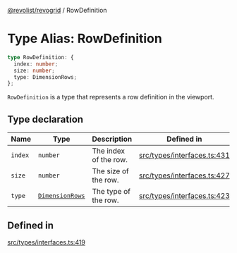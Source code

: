 [@revolist/revogrid](README.md) / RowDefinition

# Type Alias: RowDefinition

```ts
type RowDefinition: {
  index: number;
  size: number;
  type: DimensionRows;
};
```

`RowDefinition` is a type that represents a row definition in the
viewport.

## Type declaration

| Name | Type | Description | Defined in |
| ------ | ------ | ------ | ------ |
| `index` | `number` | The index of the row. | [src/types/interfaces.ts:431](https://github.com/revolist/revogrid/blob/39cfd614966a26ee6ce63b18984e6b24b2874cc5/src/types/interfaces.ts#L431) |
| `size` | `number` | The size of the row. | [src/types/interfaces.ts:427](https://github.com/revolist/revogrid/blob/39cfd614966a26ee6ce63b18984e6b24b2874cc5/src/types/interfaces.ts#L427) |
| `type` | [`DimensionRows`](TypeAlias.DimensionRows.md) | The type of the row. | [src/types/interfaces.ts:423](https://github.com/revolist/revogrid/blob/39cfd614966a26ee6ce63b18984e6b24b2874cc5/src/types/interfaces.ts#L423) |

## Defined in

[src/types/interfaces.ts:419](https://github.com/revolist/revogrid/blob/39cfd614966a26ee6ce63b18984e6b24b2874cc5/src/types/interfaces.ts#L419)
